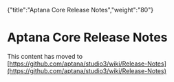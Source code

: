 {"title":"Aptana Core Release Notes","weight":"80"} 

# Aptana Core Release Notes

This content has moved to [https://github.com/aptana/studio3/wiki/Release-Notes](https://github.com/aptana/studio3/wiki/Release-Notes)